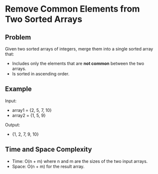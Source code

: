 # Remove Common Elements from Two Sorted Arrays

## Problem
Given two sorted arrays of integers, merge them into a single sorted array that:
- Includes only the elements that are **not common** between the two arrays.
- Is sorted in ascending order.

## Example
Input:
- array1 = {2, 5, 7, 10}
- array2 = {1, 5, 9}

Output:
- {1, 2, 7, 9, 10}

## Time and Space Complexity
- Time: O(n + m) where n and m are the sizes of the two input arrays.
- Space: O(n + m) for the result array.
